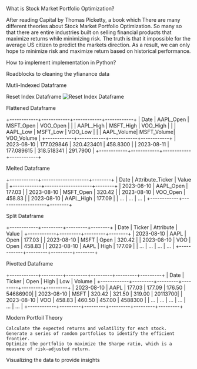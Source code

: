 What is Stock Market Portfolio Optimization?

After reading Capital by Thomas Picketty, a book which 
There are many different theories about Stock Market Portfolio Optimization. So many so that there are entire industries built on selling financial products that maximize returns while minimizing risk. 
The truth is that it impossible for the average US citizen to predict the markets direction. As a result, we can only hope to minimize risk and maximize return based on historical performance. 


How to implement implementation in Python?


Roadblocks to cleaning the yfianance data

Mutli-Indexed Dataframe


Reset Index Dataframe
<picture>
    <source media="(prefers-color-scheme: dark)" srcset="[YOUR-DARKMODE-IMAGE](https://github.com/danielsbrown3/Pictures/blob/440544d94cbb2d7b2289f347860febcfcadd0c25/Reset_DF.jpg)">
    <img alt="Reset Index Dataframe" src="[Reset Index Dataframe](https://github.com/danielsbrown3/Pictures/blob/440544d94cbb2d7b2289f347860febcfcadd0c25/Reset_DF.jpg)">
</picture>



Flattened Dataframe

+------------+------------+------------+------------+
|   Date     | AAPL_Open  | MSFT_Open  | VOO_Open   |
|            | AAPL_High  | MSFT_High  | VOO_High   |
|            | AAPL_Low   | MSFT_Low   | VOO_Low    |
|            | AAPL_Volume| MSFT_Volume| VOO_Volume |
+------------+------------+------------+------------+
| 2023-08-10 | 177.029846 | 320.423401 | 458.8300   |
| 2023-08-11 | 177.089615 | 318.518341 | 291.7900   |
+------------+------------+------------+------------+


Melted Dataframe

+------------+--------------------+--------+
|   Date     | Attribute_Ticker    |  Value |
+------------+--------------------+--------+
| 2023-08-10 | AAPL_Open           | 177.03 |
| 2023-08-10 | MSFT_Open           | 320.42 |
| 2023-08-10 | VOO_Open            | 458.83 |
| 2023-08-10 | AAPL_High           | 177.09 |
| ...        | ...                 | ...    |
+------------+--------------------+--------+



Split Dataframe

+------------+---------+---------+--------+
|   Date     | Ticker  | Attribute | Value |
+------------+---------+---------+--------+
| 2023-08-10 | AAPL    | Open    | 177.03 |
| 2023-08-10 | MSFT    | Open    | 320.42 |
| 2023-08-10 | VOO     | Open    | 458.83 |
| 2023-08-10 | AAPL    | High    | 177.09 |
| ...        | ...     | ...     | ...    |
+------------+---------+---------+--------+



Pivotted Dataframe


+------------+---------+---------+---------+---------+---------+
|   Date     | Ticker  |  Open   |  High   |  Low    | Volume  |
+------------+---------+---------+---------+---------+---------+
| 2023-08-10 | AAPL    | 177.03  | 177.09  | 176.50  | 54686900|
| 2023-08-10 | MSFT    | 320.42  | 321.50  | 319.00  | 20113700|
| 2023-08-10 | VOO     | 458.83  | 460.50  | 457.00  | 4588300 |
| ...        | ...     | ...     | ...     | ...     | ...     |
+------------+---------+---------+---------+---------+---------+




Modern Portfoil Theory

    Calculate the expected returns and volatility for each stock.
    Generate a series of random portfolios to identify the efficient frontier.
    Optimize the portfolio to maximize the Sharpe ratio, which is a measure of risk-adjusted return.
    
Visualizing the data to provide insights


